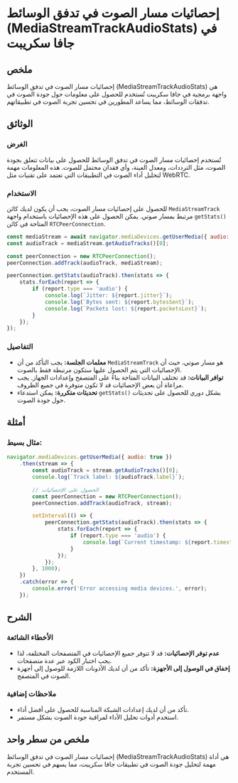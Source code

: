 <!--
Meta Description: # إحصائيات مسار الصوت في تدفق الوسائط (MediaStreamTrackAudioStats) في جافا سكريبت ## ملخص إحصائيات مسار الصوت في تدفق الوسائط (MediaStreamTrackAudioSt...
Meta Keywords: الصوت, على, report, audiotrack, مسار
-->

# إحصائيات مسار الصوت في تدفق الوسائط (MediaStreamTrackAudioStats) في جافا سكريبت

## ملخص
إحصائيات مسار الصوت في تدفق الوسائط (MediaStreamTrackAudioStats) هي واجهة برمجية في جافا سكريبت تُستخدم للحصول على معلومات حول جودة الصوت في تدفقات الوسائط، مما يساعد المطورين في تحسين تجربة الصوت في تطبيقاتهم.

## الوثائق
### الغرض
تُستخدم إحصائيات مسار الصوت في تدفق الوسائط للحصول على بيانات تتعلق بجودة الصوت، مثل الترددات، ومعدل العينة، وأي فقدان محتمل للصوت. هذه المعلومات مهمة لتحليل أداء الصوت في التطبيقات التي تعتمد على تقنيات مثل WebRTC.

### الاستخدام
للحصول على إحصائيات مسار الصوت، يجب أن يكون لديك كائن `MediaStreamTrack` مرتبط بمسار صوتي. يمكن الحصول على هذه الإحصائيات باستخدام واجهة `getStats()` المتاحة في كائن `RTCPeerConnection`.

```javascript
const mediaStream = await navigator.mediaDevices.getUserMedia({ audio: true });
const audioTrack = mediaStream.getAudioTracks()[0];

const peerConnection = new RTCPeerConnection();
peerConnection.addTrack(audioTrack, mediaStream);

peerConnection.getStats(audioTrack).then(stats => {
    stats.forEach(report => {
        if (report.type === 'audio') {
            console.log(`Jitter: ${report.jitter}`);
            console.log(`Bytes sent: ${report.bytesSent}`);
            console.log(`Packets lost: ${report.packetsLost}`);
        }
    });
});
```

### التفاصيل
- **معلمات الجلسة:** يجب التأكد من أن `MediaStreamTrack` هو مسار صوتي، حيث أن الإحصائيات التي يتم الحصول عليها ستكون مرتبطة فقط بالصوت.
- **توافر البيانات:** قد تختلف البيانات المتاحة بناءً على المتصفح وإعدادات الجهاز. يجب مراعاة أن بعض الإحصائيات قد لا تكون متوفرة في جميع الظروف.
- **تحديثات متكررة:** يمكن استدعاء `getStats()` بشكل دوري للحصول على تحديثات حول جودة الصوت.

## أمثلة
### مثال بسيط:
```javascript
navigator.mediaDevices.getUserMedia({ audio: true })
    .then(stream => {
        const audioTrack = stream.getAudioTracks()[0];
        console.log(`Track label: ${audioTrack.label}`);

        // الحصول على الإحصائيات
        const peerConnection = new RTCPeerConnection();
        peerConnection.addTrack(audioTrack, stream);

        setInterval(() => {
            peerConnection.getStats(audioTrack).then(stats => {
                stats.forEach(report => {
                    if (report.type === 'audio') {
                        console.log(`Current timestamp: ${report.timestamp}`);
                    }
                });
            });
        }, 1000);
    })
    .catch(error => {
        console.error('Error accessing media devices.', error);
    });
```

## الشرح
### الأخطاء الشائعة
- **عدم توفر الإحصائيات:** قد لا تتوفر جميع الإحصائيات في المتصفحات المختلفة، لذا يجب اختبار الكود عبر عدة متصفحات.
- **إخفاق في الوصول إلى الأجهزة:** تأكد من أن لديك الأذونات اللازمة للوصول إلى أجهزة الصوت في المتصفح.

### ملاحظات إضافية
- تأكد من أن لديك إعدادات الشبكة المناسبة للحصول على أفضل أداء.
- استخدم أدوات تحليل الأداء لمراقبة جودة الصوت بشكل مستمر.

## ملخص من سطر واحد
إحصائيات مسار الصوت في تدفق الوسائط (MediaStreamTrackAudioStats) هي أداة مهمة لتحليل جودة الصوت في تطبيقات جافا سكريبت، مما يسهم في تحسين تجربة المستخدم.